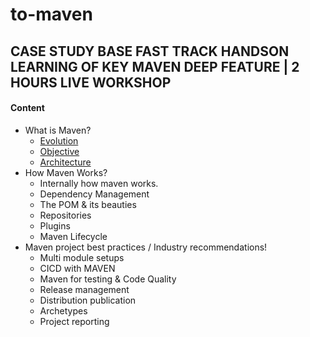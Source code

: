 # to-maven

## CASE STUDY BASE FAST TRACK HANDSON LEARNING OF KEY MAVEN DEEP FEATURE | 2 HOURS LIVE WORKSHOP
#### Content 
* What is Maven? 
  - [Evolution](what-is-maven/Evolution.md)
  - [Objective](what-is-maven/Objectives.md)
  -	[Architecture](what-is-maven/Architecture.md)
* How Maven Works? 
  - Internally how maven works.
  -	Dependency Management
  -	The POM & its beauties
  -	Repositories
  -	Plugins
  -	Maven Lifecycle
* Maven project best practices / Industry recommendations! 
  - Multi module setups
  - CICD with MAVEN
  -	Maven for testing & Code Quality
  -	Release management
  -	Distribution publication
  -	Archetypes                                                       
  -	Project reporting

